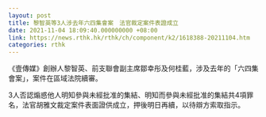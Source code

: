 ```yaml
---
layout: post
title: 黎智英等3人涉去年六四集會案　法官裁定案件表證成立
date: 2021-11-04 18:09:40.000000000 +08:00
link: https://news.rthk.hk/rthk/ch/component/k2/1618388-20211104.htm
categories: rthk
---
```


《壹傳媒》創辦人黎智英、前支聯會副主席鄒幸彤及何桂藍，涉及去年的「六四集會案」，案件在區域法院續審。

3人否認煽惑他人明知參與未經批准的集結、明知而參與未經批准的集結共4項罪名，法官胡雅文裁定案件表面證供成立，押後明日再續，以待辯方索取指示。
